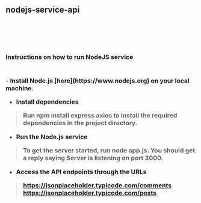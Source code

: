 <h2>nodejs-service-api<h2>
<br>
<br>
<h3>Instructions on how to run NodeJS service<h3>
<br>
- Install Node.js [here](https://www.nodejs.org) on your local machine.

- Install dependencies
> Run <b>npm install express axios</b> to install the 
> required dependencies in the project directory.

- Run the Node.js service
> To get the server started, run <b>node app.js</b>.
> You should get a reply saying __Server is listening on port 3000.__

- Access the API endpoints through the URLs
> https://jsonplaceholder.typicode.com/comments
> https://jsonplaceholder.typicode.com/posts

